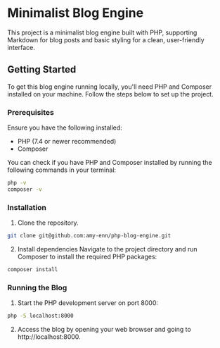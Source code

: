 # Minimalist Blog Engine

This project is a minimalist blog engine built with PHP, supporting Markdown for blog posts and basic styling for a clean, user-friendly interface.

## Getting Started

To get this blog engine running locally, you'll need PHP and Composer installed on your machine. Follow the steps below to set up the project.

### Prerequisites

Ensure you have the following installed:
- PHP (7.4 or newer recommended)
- Composer

You can check if you have PHP and Composer installed by running the following commands in your terminal:

```bash
php -v
composer -v
```

### Installation

1. Clone the repository.

```bash
git clone git@github.com:amy-enn/php-blog-engine.git
```

2. Install dependencies
Navigate to the project directory and run Composer to install the required PHP packages:

```bash
composer install
```

### Running the Blog

1. Start the PHP development server on port 8000:

```bash
php -S localhost:8000
```

2. Access the blog by opening your web browser and going to http://localhost:8000.